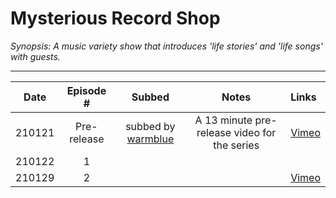 # Mysterious Record Shop

_Synopsis: A music variety show that introduces 'life stories' and 'life songs' with guests._
___

|  Date  | Episode \#  |              Subbed               |                    Notes                     | Links                                |
|:------:|:-----------:|:---------------------------------:|:--------------------------------------------:|:-------------------------------------|
| 210121 | Pre-release | subbed by [warmblue][warmblue_vm] | A 13 minute pre-release video for the series | [Vimeo](https://vimeo.com/503319954) |
| 210122 |      1      |                                   |                                              |                                      |
| 210129 |      2      |                                   |                                              | [Vimeo](https://vimeo.com/508443905) |

[warmblue_vm]:https://vimeo.com/warmblueforwendy